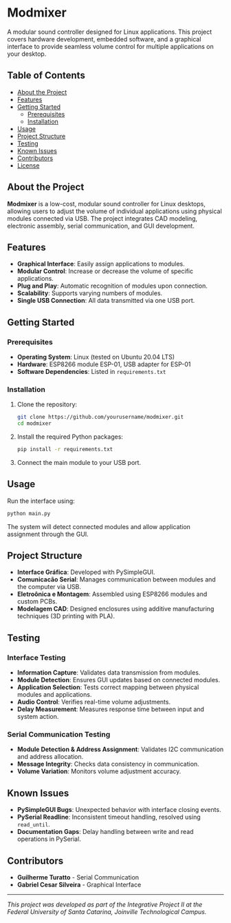 # Modmixer

A modular sound controller designed for Linux applications. This project covers hardware development, embedded software, and a graphical interface to provide seamless volume control for multiple applications on your desktop.

## Table of Contents
- [About the Project](#about-the-project)
- [Features](#features)
- [Getting Started](#getting-started)
  - [Prerequisites](#prerequisites)
  - [Installation](#installation)
- [Usage](#usage)
- [Project Structure](#project-structure)
- [Testing](#testing)
- [Known Issues](#known-issues)
- [Contributors](#contributors)
- [License](#license)

## About the Project
**Modmixer** is a low-cost, modular sound controller for Linux desktops, allowing users to adjust the volume of individual applications using physical modules connected via USB. The project integrates CAD modeling, electronic assembly, serial communication, and GUI development.

## Features
- **Graphical Interface**: Easily assign applications to modules.
- **Modular Control**: Increase or decrease the volume of specific applications.
- **Plug and Play**: Automatic recognition of modules upon connection.
- **Scalability**: Supports varying numbers of modules.
- **Single USB Connection**: All data transmitted via one USB port.

## Getting Started

### Prerequisites
- **Operating System**: Linux (tested on Ubuntu 20.04 LTS)
- **Hardware**: ESP8266 module ESP-01, USB adapter for ESP-01
- **Software Dependencies**: Listed in `requirements.txt`

### Installation
1. Clone the repository:
   ```bash
   git clone https://github.com/yourusername/modmixer.git
   cd modmixer
   ```
2. Install the required Python packages:
   ```bash
   pip install -r requirements.txt
   ```
3. Connect the main module to your USB port.

## Usage
Run the interface using:
```bash
python main.py
```
The system will detect connected modules and allow application assignment through the GUI.

## Project Structure
- **Interface Gráfica**: Developed with PySimpleGUI.
- **Comunicacão Serial**: Manages communication between modules and the computer via USB.
- **Eletroônica e Montagem**: Assembled using ESP8266 modules and custom PCBs.
- **Modelagem CAD**: Designed enclosures using additive manufacturing techniques (3D printing with PLA).

## Testing

### Interface Testing
- **Information Capture**: Validates data transmission from modules.
- **Module Detection**: Ensures GUI updates based on connected modules.
- **Application Selection**: Tests correct mapping between physical modules and applications.
- **Audio Control**: Verifies real-time volume adjustments.
- **Delay Measurement**: Measures response time between input and system action.

### Serial Communication Testing
- **Module Detection & Address Assignment**: Validates I2C communication and address allocation.
- **Message Integrity**: Checks data consistency in communication.
- **Volume Variation**: Monitors volume adjustment accuracy.

## Known Issues
- **PySimpleGUI Bugs**: Unexpected behavior with interface closing events.
- **PySerial Readline**: Inconsistent timeout handling, resolved using `read_until`.
- **Documentation Gaps**: Delay handling between write and read operations in PySerial.

## Contributors
- **Guilherme Turatto** - Serial Communication
- **Gabriel Cesar Silveira** - Graphical Interface

---

*This project was developed as part of the Integrative Project II at the Federal University of Santa Catarina, Joinville Technological Campus.*

